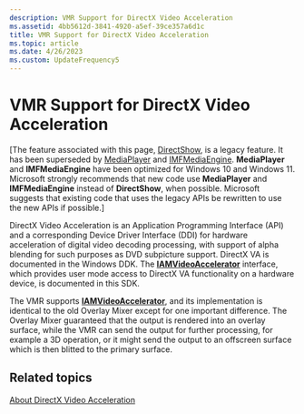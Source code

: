 ```yaml
---
description: VMR Support for DirectX Video Acceleration
ms.assetid: 4bb5612d-3841-4920-a5ef-39ce357a6d1c
title: VMR Support for DirectX Video Acceleration
ms.topic: article
ms.date: 4/26/2023
ms.custom: UpdateFrequency5
---
```


# VMR Support for DirectX Video Acceleration

\[The feature associated with this page, [DirectShow](/windows/win32/directshow/directshow), is a legacy feature. It has been superseded by [MediaPlayer](/uwp/api/Windows.Media.Playback.MediaPlayer) and [IMFMediaEngine](/windows/win32/api/mfmediaengine/nn-mfmediaengine-imfmediaengine). **MediaPlayer** and **IMFMediaEngine** have been optimized for Windows 10 and Windows 11. Microsoft strongly recommends that new code use **MediaPlayer** and **IMFMediaEngine** instead of **DirectShow**, when possible. Microsoft suggests that existing code that uses the legacy APIs be rewritten to use the new APIs if possible.\]

DirectX Video Acceleration is an Application Programming Interface (API) and a corresponding Device Driver Interface (DDI) for hardware acceleration of digital video decoding processing, with support of alpha blending for such purposes as DVD subpicture support. DirectX VA is documented in the Windows DDK. The [**IAMVideoAccelerator**](/previous-versions/windows/desktop/api/videoacc/nn-videoacc-iamvideoaccelerator) interface, which provides user mode access to DirectX VA functionality on a hardware device, is documented in this SDK.

The VMR supports [**IAMVideoAccelerator**](/previous-versions/windows/desktop/api/videoacc/nn-videoacc-iamvideoaccelerator), and its implementation is identical to the old Overlay Mixer except for one important difference. The Overlay Mixer guaranteed that the output is rendered into an overlay surface, while the VMR can send the output for further processing, for example a 3D operation, or it might send the output to an offscreen surface which is then blitted to the primary surface.

## Related topics

<dl> <dt>

[About DirectX Video Acceleration](about-directx-video-acceleration.md)
</dt> </dl>

 

 



